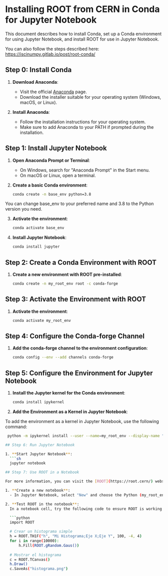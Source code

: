 # Installing ROOT from CERN in Conda for Jupyter Notebook

This document describes how to install Conda, set up a Conda environment for using Jupyter Notebook, and install ROOT for use in Jupyter Notebook.

You can also follow the steps described here: https://iscinumpy.gitlab.io/post/root-conda/

## Step 0: Install Conda

1. **Download Anaconda**:
   - Visit the official [Anaconda](https://www.anaconda.com/products/distribution#download-section) page.
   - Download the installer suitable for your operating system (Windows, macOS, or Linux).

2. **Install Anaconda**:
   - Follow the installation instructions for your operating system.
   - Make sure to add Anaconda to your PATH if prompted during the installation.

## Step 1: Install Jupyter Notebook

1. **Open Anaconda Prompt or Terminal**:
   - On Windows, search for "Anaconda Prompt" in the Start menu.
   - On macOS or Linux, open a terminal.

2. **Create a basic Conda environment**:
   ```sh
   conda create -n base_env python=3.8

You can change base_env to your preferred name and 3.8 to the Python version you need.

3. **Activate the environment**:
   ```sh
   conda activate base_env
4. **Install Jupyter Notebook**:
    ```sh
   conda install jupyter

## Step 2: Create a Conda Environment with ROOT

1. **Create a new environment with ROOT pre-installed**:
   ```sh
   conda create -n my_root_env root -c conda-forge
   
## Step 3: Activate the Environment with ROOT

1. **Activate the environment**:
   ```sh
   conda activate my_root_env
   
## Step 4: Configure the Conda-forge Channel

1. **Add the conda-forge channel to the environment configuration**:
   ```sh
   conda config --env --add channels conda-forge

## Step 5: Configure the Environment for Jupyter Notebook

1. **Install the Jupyter kernel for the Conda environment**:
   ```sh
   conda install ipykernel

2. **Add the Environment as a Kernel in Jupyter Notebook**:

To add the environment as a kernel in Jupyter Notebook, use the following command:

 ```sh
  python -m ipykernel install --user --name=my_root_env --display-name "Python (my_root_env)"

## Step 6: Run Jupyter Notebook

1. **Start Jupyter Notebook**:
   ```sh
   jupyter notebook

## Step 7: Use ROOT in a Notebook

For more information, you can visit the [ROOT](https://root.cern/) website. 

1. **Create a new notebook**:
   - In Jupyter Notebook, select "New" and choose the Python (my_root_env) kernel you created.

2. **Test ROOT in the notebook**:
   In a notebook cell, try the following code to ensure ROOT is working

   ```python
   import ROOT

   # Crear un histograma simple
   h = ROOT.TH1F("h", "Mi Histograma;Eje X;Eje Y", 100, -4, 4)
   for i in range(10000):
       h.Fill(ROOT.gRandom.Gaus())
   
   # Mostrar el histograma
   c = ROOT.TCanvas()
   h.Draw()
   c.SaveAs("histograma.png")
   
